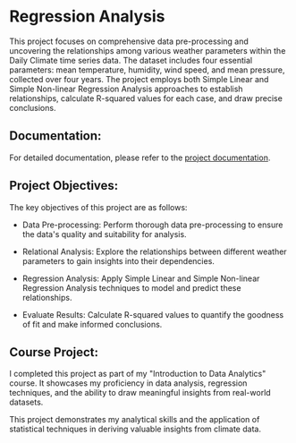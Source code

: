 # Regression Analysis

This project focuses on comprehensive data pre-processing and uncovering the relationships among various weather parameters within the Daily Climate time series data. The dataset includes four essential parameters: mean temperature, humidity, wind speed, and mean pressure, collected over four years. The project employs both Simple Linear and Simple Non-linear Regression Analysis approaches to establish relationships, calculate R-squared values for each case, and draw precise conclusions.

## Documentation:

For detailed documentation, please refer to the [project documentation](https://github.com/CVBhanuPrakash/Regression-Analysis/blob/main/Regression%20Analysis/IDA%20PROJECT%20REPORT.pdf).

## Project Objectives:

The key objectives of this project are as follows:

- Data Pre-processing: Perform thorough data pre-processing to ensure the data's quality and suitability for analysis.

- Relational Analysis: Explore the relationships between different weather parameters to gain insights into their dependencies.

- Regression Analysis: Apply Simple Linear and Simple Non-linear Regression Analysis techniques to model and predict these relationships.

- Evaluate Results: Calculate R-squared values to quantify the goodness of fit and make informed conclusions.

## Course Project:

I completed this project as part of my "Introduction to Data Analytics" course. It showcases my proficiency in data analysis, regression techniques, and the ability to draw meaningful insights from real-world datasets.

This project demonstrates my analytical skills and the application of statistical techniques in deriving valuable insights from climate data.
